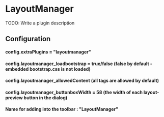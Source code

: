 # LayoutManager

TODO: Write a plugin description

## Configuration

#### config.extraPlugins = "layoutmanager"

#### config.layoutmanager_loadbootstrap = true/false (false by default - embedded bootstrap.css is not loaded)
#### config.layoutmanager_allowedContent (all tags are allowed by default)
#### config.layoutmanager_buttonboxWidth = 58 (the width of each layout-preview button in the dialog)

#### Name for adding into the toolbar : "LayoutManager"
